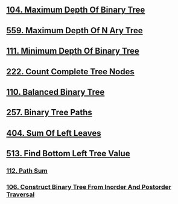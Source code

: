 ## [104. Maximum Depth Of Binary Tree](../../all/101-200/104-maximum-depth-of-binary-tree.md)

## [559. Maximum Depth Of N Ary Tree](../../all/501-600/559-maximum-depth-of-n-ary-tree.md)

## [111. Minimum Depth Of Binary Tree](../../all/101-200/111-minimum-depth-of-binary-tree.md)

## [222. Count Complete Tree Nodes](../../all/201-300/222-count-complete-tree-nodes.md)

## [110. Balanced Binary Tree](../../all/101-200/110-balanced-binary-tree.md)

## [257. Binary Tree Paths](../../all/201-300/257-binary-tree-paths.md)

## [404. Sum Of Left Leaves](../../all/401-500/404-sum-of-left-leaves.md)

## [513. Find Bottom Left Tree Value](../../all/501-600/513-find-bottom-left-tree-value.md)

### [112. Path Sum](../../all/101-200/112-path-sum.md)

### [106. Construct Binary Tree From Inorder And Postorder Traversal](../../all/101-200/106-construct-binary-tree-from-inorder-and-postorder-traversal.md)
